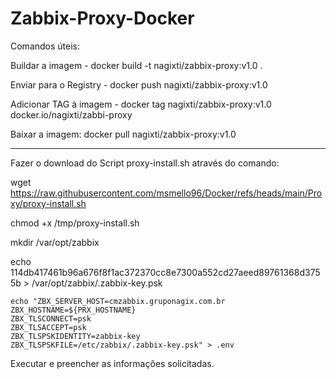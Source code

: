 # Zabbix-Proxy-Docker

Comandos úteis: 

Buildar a imagem - docker build -t nagixti/zabbix-proxy:v1.0 .

Enviar para o Registry - docker push nagixti/zabbix-proxy:v1.0

Adicionar TAG à imagem - docker tag nagixti/zabbix-proxy:v1.0 docker.io/nagixti/zabbi-proxy

Baixar a imagem: docker pull nagixti/zabbix-proxy:v1.0

-----

Fazer o download do Script proxy-install.sh através do comando: 

wget https://raw.githubusercontent.com/msmello96/Docker/refs/heads/main/Proxy/proxy-install.sh

chmod +x /tmp/proxy-install.sh

mkdir /var/opt/zabbix

echo 114db417461b96a676f8f1ac372370cc8e7300a552cd27aeed89761368d3755b > /var/opt/zabbix/.zabbix-key.psk

```
echo "ZBX_SERVER_HOST=cmzabbix.gruponagix.com.br
ZBX_HOSTNAME=${PRX_HOSTNAME}
ZBX_TLSCONNECT=psk
ZBX_TLSACCEPT=psk
ZBX_TLSPSKIDENTITY=zabbix-key
ZBX_TLSPSKFILE=/etc/zabbix/.zabbix-key.psk" > .env
```

Executar e preencher as informações solicitadas.

